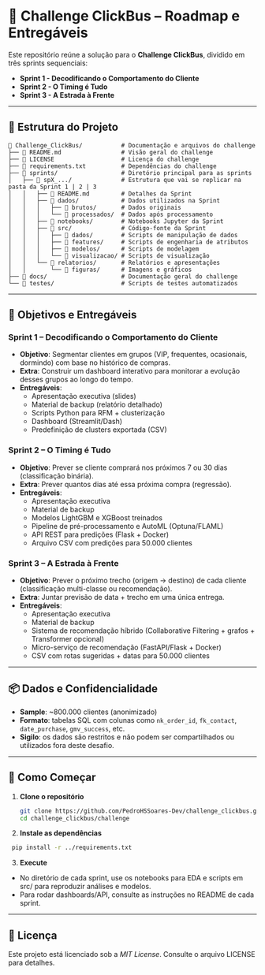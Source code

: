 # 🚌 Challenge ClickBus – Roadmap e Entregáveis

Este repositório reúne a solução para o **Challenge ClickBus**, dividido em três sprints sequenciais:

- **Sprint 1 - Decodificando o Comportamento do Cliente**  
- **Sprint 2 - O Timing é Tudo**  
- **Sprint 3 - A Estrada à Frente**  

---

## 📂 Estrutura do Projeto
```
📁 Challenge_ClickBus/           # Documentação e arquivos do challenge
├── 📄 README.md                 # Visão geral do challenge
├── 📄 LICENSE                   # Licença do challenge
├── 📄 requirements.txt          # Dependências do challenge
├── 📁 sprints/                  # Diretório principal para as sprints
│   ├── 📁 spX_.../              # Estrutura que vai se replicar na pasta da Sprint 1 | 2 | 3
│   │   ├── 📄 README.md         # Detalhes da Sprint
│   │   ├── 📁 dados/            # Dados utilizados na Sprint
│   │   │   ├── 📁 brutos/       # Dados originais
│   │   │   └── 📁 processados/  # Dados após processamento
│   │   ├── 📁 notebooks/        # Notebooks Jupyter da Sprint
│   │   ├── 📁 src/              # Código-fonte da Sprint
│   │   │   ├── 📁 dados/        # Scripts de manipulação de dados
│   │   │   ├── 📁 features/     # Scripts de engenharia de atributos
│   │   │   ├── 📁 modelos/      # Scripts de modelagem
│   │   │   └── 📁 visualizacao/ # Scripts de visualização
│   │   └── 📁 relatorios/       # Relatórios e apresentações
│   │       └── 📁 figuras/      # Imagens e gráficos
├── 📁 docs/                     # Documentação geral do challenge
└── 📁 testes/                   # Scripts de testes automatizados
```

---

## 🎯 Objetivos e Entregáveis

### Sprint 1 – Decodificando o Comportamento do Cliente  
- **Objetivo**: Segmentar clientes em grupos (VIP, frequentes, ocasionais, dormindo) com base no histórico de compras.  
- **Extra**: Construir um dashboard interativo para monitorar a evolução desses grupos ao longo do tempo.  
- **Entregáveis**:  
  - Apresentação executiva (slides)  
  - Material de backup (relatório detalhado)  
  - Scripts Python para RFM + clusterização  
  - Dashboard (Streamlit/Dash)  
  - Predefinição de clusters exportada (CSV)

### Sprint 2 – O Timing é Tudo  
- **Objetivo**: Prever se cliente comprará nos próximos 7 ou 30 dias (classificação binária).  
- **Extra**: Prever quantos dias até essa próxima compra (regressão).  
- **Entregáveis**:  
  - Apresentação executiva  
  - Material de backup  
  - Modelos LightGBM e XGBoost treinados  
  - Pipeline de pré-processamento e AutoML (Optuna/FLAML)  
  - API REST para predições (Flask + Docker)  
  - Arquivo CSV com predições para 50.000 clientes

### Sprint 3 – A Estrada à Frente  
- **Objetivo**: Prever o próximo trecho (origem → destino) de cada cliente (classificação multi-classe ou recomendação).  
- **Extra**: Juntar previsão de data + trecho em uma única entrega.  
- **Entregáveis**:  
  - Apresentação executiva  
  - Material de backup  
  - Sistema de recomendação híbrido (Collaborative Filtering + grafos + Transformer opcional)  
  - Micro-serviço de recomendação (FastAPI/Flask + Docker)  
  - CSV com rotas sugeridas + datas para 50.000 clientes

---

## 📦 Dados e Confidencialidade

- **Sample**: ~800.000 clientes (anonimizado)  
- **Formato**: tabelas SQL com colunas como `nk_order_id`, `fk_contact`, `date_purchase`, `gmv_success`, etc.  
- **Sigilo**: os dados são restritos e não podem ser compartilhados ou utilizados fora deste desafio.

---

## 🚀 Como Começar

1. **Clone o repositório**  
   ```bash
   git clone https://github.com/PedroHSSoares-Dev/challenge_clickbus.git
   cd challenge_clickbus/challenge
   ```
2. **Instale as dependências**
  ```bash
   pip install -r ../requirements.txt
   ```
3. **Execute**
  - No diretório de cada sprint, use os notebooks para EDA e scripts em src/ para reproduzir análises e modelos.
  - Para rodar dashboards/API, consulte as instruções no README de cada sprint.

---

## 📄 Licença
Este projeto está licenciado sob a *MIT License*. Consulte o arquivo LICENSE para detalhes.
